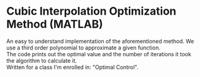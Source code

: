 # Cubic Interpolation Optimization Method (MATLAB)
An easy to understand implementation of the aforementioned method. 
We use a third order polynomial to approximate a given function.
<br>
The code prints out the optimal value and the number of iterations it took the algorithm to calculate it.
<br>
Written for a class I'm enrolled in: "Optimal Control".